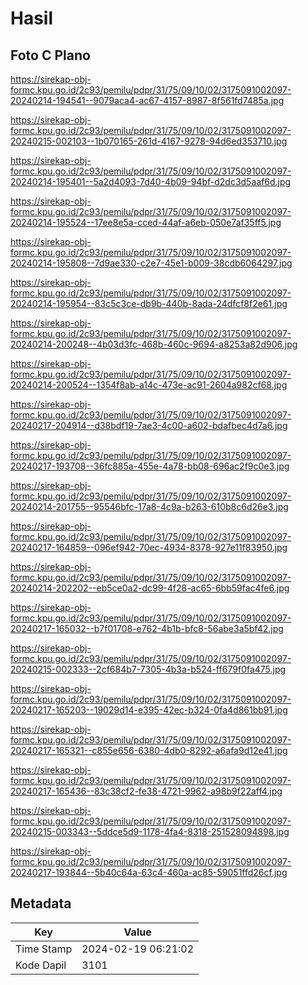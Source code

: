 # Hasil

## Foto C Plano

https://sirekap-obj-formc.kpu.go.id/2c93/pemilu/pdpr/31/75/09/10/02/3175091002097-20240214-194541--9079aca4-ac67-4157-8987-8f561fd7485a.jpg

https://sirekap-obj-formc.kpu.go.id/2c93/pemilu/pdpr/31/75/09/10/02/3175091002097-20240215-002103--1b070165-261d-4167-9278-94d6ed353710.jpg

https://sirekap-obj-formc.kpu.go.id/2c93/pemilu/pdpr/31/75/09/10/02/3175091002097-20240214-195401--5a2d4093-7d40-4b09-94bf-d2dc3d5aaf6d.jpg

https://sirekap-obj-formc.kpu.go.id/2c93/pemilu/pdpr/31/75/09/10/02/3175091002097-20240214-195524--17ee8e5a-cced-44af-a6eb-050e7af35ff5.jpg

https://sirekap-obj-formc.kpu.go.id/2c93/pemilu/pdpr/31/75/09/10/02/3175091002097-20240214-195808--7d9ae330-c2e7-45e1-b009-38cdb6064297.jpg

https://sirekap-obj-formc.kpu.go.id/2c93/pemilu/pdpr/31/75/09/10/02/3175091002097-20240214-195954--83c5c3ce-db9b-440b-8ada-24dfcf8f2e61.jpg

https://sirekap-obj-formc.kpu.go.id/2c93/pemilu/pdpr/31/75/09/10/02/3175091002097-20240214-200248--4b03d3fc-468b-460c-9694-a8253a82d906.jpg

https://sirekap-obj-formc.kpu.go.id/2c93/pemilu/pdpr/31/75/09/10/02/3175091002097-20240214-200524--1354f8ab-a14c-473e-ac91-2604a982cf68.jpg

https://sirekap-obj-formc.kpu.go.id/2c93/pemilu/pdpr/31/75/09/10/02/3175091002097-20240217-204914--d38bdf19-7ae3-4c00-a602-bdafbec4d7a6.jpg

https://sirekap-obj-formc.kpu.go.id/2c93/pemilu/pdpr/31/75/09/10/02/3175091002097-20240217-193708--36fc885a-455e-4a78-bb08-696ac2f9c0e3.jpg

https://sirekap-obj-formc.kpu.go.id/2c93/pemilu/pdpr/31/75/09/10/02/3175091002097-20240214-201755--95546bfc-17a8-4c9a-b263-610b8c6d26e3.jpg

https://sirekap-obj-formc.kpu.go.id/2c93/pemilu/pdpr/31/75/09/10/02/3175091002097-20240217-164859--096ef942-70ec-4934-8378-927e11f83950.jpg

https://sirekap-obj-formc.kpu.go.id/2c93/pemilu/pdpr/31/75/09/10/02/3175091002097-20240214-202202--eb5ce0a2-dc99-4f28-ac65-6bb59fac4fe6.jpg

https://sirekap-obj-formc.kpu.go.id/2c93/pemilu/pdpr/31/75/09/10/02/3175091002097-20240217-165032--b7f01708-e762-4b1b-bfc8-56abe3a5bf42.jpg

https://sirekap-obj-formc.kpu.go.id/2c93/pemilu/pdpr/31/75/09/10/02/3175091002097-20240215-002333--2cf684b7-7305-4b3a-b524-ff679f0fa475.jpg

https://sirekap-obj-formc.kpu.go.id/2c93/pemilu/pdpr/31/75/09/10/02/3175091002097-20240217-165203--19029d14-e395-42ec-b324-0fa4d861bb91.jpg

https://sirekap-obj-formc.kpu.go.id/2c93/pemilu/pdpr/31/75/09/10/02/3175091002097-20240217-165321--c855e656-6380-4db0-8292-a6afa9d12e41.jpg

https://sirekap-obj-formc.kpu.go.id/2c93/pemilu/pdpr/31/75/09/10/02/3175091002097-20240217-165436--83c38cf2-fe38-4721-9962-a98b9f22aff4.jpg

https://sirekap-obj-formc.kpu.go.id/2c93/pemilu/pdpr/31/75/09/10/02/3175091002097-20240215-003343--5ddce5d9-1178-4fa4-8318-251528094898.jpg

https://sirekap-obj-formc.kpu.go.id/2c93/pemilu/pdpr/31/75/09/10/02/3175091002097-20240217-193844--5b40c64a-63c4-460a-ac85-59051ffd26cf.jpg


## Metadata

| Key        | Value               |
| ---------- | ------------------- |
| Time Stamp | 2024-02-19 06:21:02 |
| Kode Dapil | 3101                |




